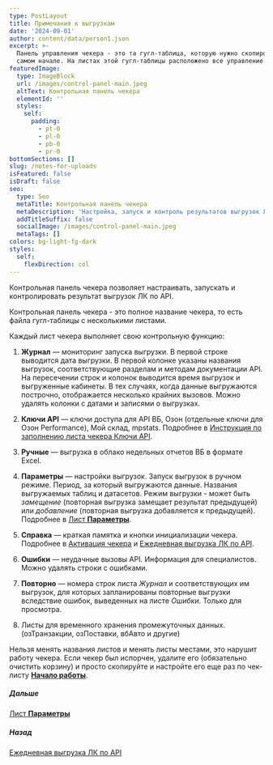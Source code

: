 ```yaml
---
type: PostLayout
title: Примечания к выгрузкам
date: '2024-09-01'
author: content/data/person1.json
excerpt: >-
  Панель управления чекера - это та гугл-таблица, которую нужно скопировать в
  самом начале. На листах этой гугл-таблицы расположено все управление чекером →
featuredImage:
  type: ImageBlock
  url: /images/control-panel-main.jpeg
  altText: Контрольная панель чекера
  elementId: ''
  styles:
    self:
      padding:
        - pt-0
        - pl-0
        - pb-0
        - pr-0
bottomSections: []
slug: /notes-for-uploads
isFeatured: false
isDraft: false
seo:
  type: Seo
  metaTitle: Контрольная панель чекера
  metaDescription: 'Настройка, запуск и контроль результатов выгрузок ЛК по API'
  addTitleSuffix: false
  socialImage: /images/control-panel-main.jpeg
  metaTags: []
colors: bg-light-fg-dark
styles:
  self:
    flexDirection: col
---
```

Контрольная панель чекера позволяет настраивать, запускать и контролировать результат выгрузок ЛК по API.

Контрольная панель чекера - это полное название чекера, то есть файла гугл-таблицы с несколькими листами.

Каждый лист чекера выполняет свою контрольную функцию:

1.  **Журнал** — мониторинг запуска выгрузки. В первой строке выводится дата выгрузки. В первой колонке указаны названия выгрузок, соответствующие разделам и методам документации API. На пересечении строк и колонок выводится время выгрузок и выгруженные кабинеты. В тех случаях, когда данные выгружаются построчно, отображается несколько крайних вызовов.
    Можно удалять колонки с датами и записями о выгрузках.

2.  **Ключи API** — ключи доступа для API ВБ, Озон (отдельные ключи для Озон Performance), Мой склад, mpstats. Подробнее в [Инструкция по заполнению листа чекера Ключи API](/blog/fill-out-api-keys-form/).

3.  **Ручные** — выгрузка в облако недельных отчетов ВБ в формате Excel.

4.  **Параметры** — настройки выгрузок. Запуск выгрузок в ручном режиме. Период, за который выгружаются данные. Названия выгружаемых таблиц и датасетов. Режим выгрузки - может быть *замещение* (повторная выгрузка замещает результат предыдущей) или *добавление* (повторная выгрузка добавляется к предыдущей). Подробнее в [Лист **Параметры**](/blog/parameters-list-control-panel/).

5.  **Справка** — краткая памятка и кнопки инициализации чекера. Подробнее в [Активация чекера](/blog/google-script-authorization/) и [Ежедневная выгрузка ЛК по API](/blog/everyday-upload-turn-on/).

6.  **Ошибки** — неудачные вызовы API. Информация для специалистов. Можно удалять строки с ошибками.

7.  **Повторно** — номера строк листа *Журнал* и соответствующих им выгрузок, для которых запланированы повторные выгрузки вследствие ошибок, выведенных на листе *Ошибки*. Только для просмотра.

8.  Листы для временного хранения промежуточных данных. (озТранзакции, озПоставки, вбАвто и другие)

Нельзя менять названия листов и менять листы местами, это нарушит работу чекера. Если чекер был испорчен, удалите его (обязательно очистить корзину) и просто скопируйте и настройте его еще раз по чек-листу [**Начало работы**](/blog/beginning-of-use/).

##### Дальше

[Лист **Параметры**](/blog/parameters-list-control-panel/)

##### Назад

[Ежедневная выгрузка ЛК по API](/blog/everyday-upload-turn-on/)
